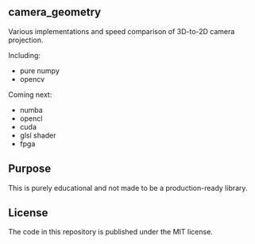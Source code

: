 ## camera_geometry

Various implementations and speed comparison of 3D-to-2D camera projection.

Including: 

- pure numpy
- opencv


Coming next:
- numba
- opencl 
- cuda
- glsl shader
- fpga

## Purpose

This is purely educational and not made to be a production-ready library.

## License
The code in this repository is published under the MIT license.